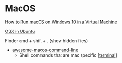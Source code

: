 MacOS
=====

[](hackintoshpro.com/macos-mojave-vmware)
[How to Run macOS on Windows 10 in a Virtual Machine](https://www.makeuseof.com/tag/macos-windows-10-virtual-machine/)

[OSX in Ubuntu](https://github.com/popey/sosumi-snap)

Finder
cmd + shift + . (show hidden files)


* [awesome-macos-command-line](https://git.herrbischoff.com/awesome-macos-command-line/about/)
    * Shell commands that are mac specific [[terminal]]

[//begin]: # "Autogenerated link references for markdown compatibility"
[terminal]: terminal.md "Terminal"
[//end]: # "Autogenerated link references"